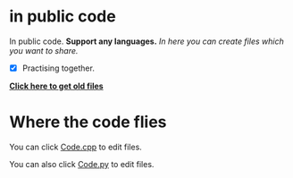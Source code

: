 # in public code
In public code. **Support any languages.**
_In here you can create files which you want to share._
- [x] Practising together.



**[Click here to get old files](https://github.com/Cloudwhile/in-public-code/releases)**









# Where the code flies

You can click [Code.cpp](https://github.com/Cloudwhile/in-public-code/blob/main/code.cpp) to edit files.







You can also click [Code.py](https://github.com/Cloudwhile/in-public-code/blob/main/code.py) to edit files.

